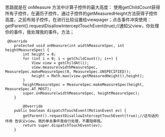 ﻿思路就是在 onMeasure 方法中计算子控件的最大高度：
使用getChildCount获得所有子控件，在遍历子控件，通过子控件的getMeasuredHeight方法获得子控件高度，之前布局子控件，在进行比较设置给viewpager；点击事件冲突使用：getParent().requestDisallowInterceptTouchEvent(true);//通知父view，你处理你的事件，我处理我的事件。方法；

```
 @Override
    protected void onMeasure(int widthMeasureSpec, int heightMeasureSpec) {
        int height = 0;
        for (int i = 0; i < getChildCount(); i++) {
            View view = getChildAt(i);
            view.measure(widthMeasureSpec, MeasureSpec.makeMeasureSpec(0, MeasureSpec.UNSPECIFIED));
            height = Math.max(view.getMeasuredHeight(),height);
        }
        heightMeasureSpec = MeasureSpec.makeMeasureSpec(height, MeasureSpec.AT_MOST);
        super.onMeasure(widthMeasureSpec, heightMeasureSpec);
    }

        @Override
    public boolean dispatchTouchEvent(MotionEvent ev) {
        getParent().requestDisallowInterceptTouchEvent(true);//这句话的作用 告诉父view，我的单击事件我自行处理，不要阻碍我。
        return super.dispatchTouchEvent(ev);
    }
```